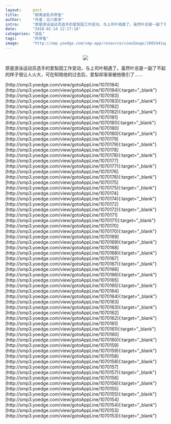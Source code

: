 ```yaml
---
layout:     post
title:      "甜美迷乱热带鱼"
author:     "作者：北川美幸"
intro:      "原是游泳运动员选手的爱梨因工作变动，与上司叶相遇了。虽然叶总是一副了不起的样子很让人火大，可在知晓他的过去后，爱梨却渐渐被他吸引了……"
date:       "2018-02-14 12:17:18"
categories: "迷乱"
tags:       "热带鱼"
image:      "http://smp.yoedge.com/smp-app/resource/viewImage/1002441appline.png"
---
```

<div style="text-align: center">
<p><img src="http://smp.yoedge.com/smp-app/resource/viewImage/1002441appline.png"/></p>
</div>
<p class="post-meta">
<span>原是游泳运动员选手的爱梨因工作变动，与上司叶相遇了。虽然叶总是一副了不起的样子很让人火大，可在知晓他的过去后，爱梨却渐渐被他吸引了……</span>
</p>
[http://smp3.yoedge.com/view/gotoAppLine/1070184](http://smp3.yoedge.com/view/gotoAppLine/1070184){:target="_blank"}
[http://smp3.yoedge.com/view/gotoAppLine/1070183](http://smp3.yoedge.com/view/gotoAppLine/1070183){:target="_blank"}
[http://smp3.yoedge.com/view/gotoAppLine/1070182](http://smp3.yoedge.com/view/gotoAppLine/1070182){:target="_blank"}
[http://smp3.yoedge.com/view/gotoAppLine/1070181](http://smp3.yoedge.com/view/gotoAppLine/1070181){:target="_blank"}
[http://smp3.yoedge.com/view/gotoAppLine/1070180](http://smp3.yoedge.com/view/gotoAppLine/1070180){:target="_blank"}
[http://smp3.yoedge.com/view/gotoAppLine/1070179](http://smp3.yoedge.com/view/gotoAppLine/1070179){:target="_blank"}
[http://smp3.yoedge.com/view/gotoAppLine/1070178](http://smp3.yoedge.com/view/gotoAppLine/1070178){:target="_blank"}
[http://smp3.yoedge.com/view/gotoAppLine/1070177](http://smp3.yoedge.com/view/gotoAppLine/1070177){:target="_blank"}
[http://smp3.yoedge.com/view/gotoAppLine/1070176](http://smp3.yoedge.com/view/gotoAppLine/1070176){:target="_blank"}
[http://smp3.yoedge.com/view/gotoAppLine/1070175](http://smp3.yoedge.com/view/gotoAppLine/1070175){:target="_blank"}
[http://smp3.yoedge.com/view/gotoAppLine/1070174](http://smp3.yoedge.com/view/gotoAppLine/1070174){:target="_blank"}
[http://smp3.yoedge.com/view/gotoAppLine/1070172](http://smp3.yoedge.com/view/gotoAppLine/1070172){:target="_blank"}
[http://smp3.yoedge.com/view/gotoAppLine/1070171](http://smp3.yoedge.com/view/gotoAppLine/1070171){:target="_blank"}
[http://smp3.yoedge.com/view/gotoAppLine/1070170](http://smp3.yoedge.com/view/gotoAppLine/1070170){:target="_blank"}
[http://smp3.yoedge.com/view/gotoAppLine/1070169](http://smp3.yoedge.com/view/gotoAppLine/1070169){:target="_blank"}
[http://smp3.yoedge.com/view/gotoAppLine/1070168](http://smp3.yoedge.com/view/gotoAppLine/1070168){:target="_blank"}
[http://smp3.yoedge.com/view/gotoAppLine/1070167](http://smp3.yoedge.com/view/gotoAppLine/1070167){:target="_blank"}
[http://smp3.yoedge.com/view/gotoAppLine/1070166](http://smp3.yoedge.com/view/gotoAppLine/1070166){:target="_blank"}
[http://smp3.yoedge.com/view/gotoAppLine/1070165](http://smp3.yoedge.com/view/gotoAppLine/1070165){:target="_blank"}
[http://smp3.yoedge.com/view/gotoAppLine/1070164](http://smp3.yoedge.com/view/gotoAppLine/1070164){:target="_blank"}
[http://smp3.yoedge.com/view/gotoAppLine/1070163](http://smp3.yoedge.com/view/gotoAppLine/1070163){:target="_blank"}
[http://smp3.yoedge.com/view/gotoAppLine/1070162](http://smp3.yoedge.com/view/gotoAppLine/1070162){:target="_blank"}
[http://smp3.yoedge.com/view/gotoAppLine/1070161](http://smp3.yoedge.com/view/gotoAppLine/1070161){:target="_blank"}
[http://smp3.yoedge.com/view/gotoAppLine/1070160](http://smp3.yoedge.com/view/gotoAppLine/1070160){:target="_blank"}
[http://smp3.yoedge.com/view/gotoAppLine/1070159](http://smp3.yoedge.com/view/gotoAppLine/1070159){:target="_blank"}
[http://smp3.yoedge.com/view/gotoAppLine/1070158](http://smp3.yoedge.com/view/gotoAppLine/1070158){:target="_blank"}
[http://smp3.yoedge.com/view/gotoAppLine/1070157](http://smp3.yoedge.com/view/gotoAppLine/1070157){:target="_blank"}
[http://smp3.yoedge.com/view/gotoAppLine/1070156](http://smp3.yoedge.com/view/gotoAppLine/1070156){:target="_blank"}
[http://smp3.yoedge.com/view/gotoAppLine/1070155](http://smp3.yoedge.com/view/gotoAppLine/1070155){:target="_blank"}
[http://smp3.yoedge.com/view/gotoAppLine/1070154](http://smp3.yoedge.com/view/gotoAppLine/1070154){:target="_blank"}
[http://smp3.yoedge.com/view/gotoAppLine/1070153](http://smp3.yoedge.com/view/gotoAppLine/1070153){:target="_blank"}


